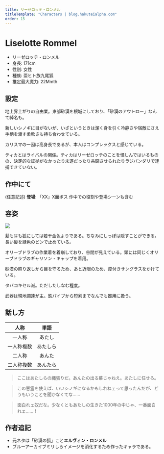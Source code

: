 ```yaml
---
title: リーゼロッテ・ロンメル
titleTemplate: "Characters | blog.hakuteialpha.com"
order: 15
---
```


# Liselotte Rommel

<div class="pt-4 flex gap-2 flex-col sm:flex-row items-start introduce">
<!--<img src="https://dir.hakuteialpha.com/g/chara/hd/" class="rounded-md bg-white dark:bg-neutral-700 sm:max-w-64">-->
<div class="">

- リーゼロッテ・ロンメル
- 身長: 171cm
- 性別: 女性
- 種族: 亜ヒト族九尾狐
- 推定最大魔力: 22Mmth

</div></div>

## 設定

地上界上がりの自由業。東部砂漠を根城にしており、「砂漠のアウトロー」なんて綽名も。

新しいシノギに目がないが、いざというときは潔く身を引く冷静さや宿敵にさえ手柄を渡す柔軟さも持ち合わせている。

カリスマの一因は高身長であるが、本人はコンプレックスと感じている。

ティカとはライバルの関係。ティカはリーゼロッテのことを怪しんではいるものの、決定的な証拠がなかったり未遂だったり共闘させられたりラジバンダリで逮捕できていない。

## 作中にて

(任意記述)
**登場**: 「XX」X面ボス
作中での役割や登場シーンも含む

## 容姿

<div class="pt-4 flex gap-2 flex-col-reverse sm:flex-row items-start introduce">
<img src="https://dir.hakuteialpha.com/g/chara/charat/org_20241024_030051.png" class="rounded-xl bg-white dark:bg-neutral-700 sm:max-w-64">
<div>

髪も耳も狐にしては若干金色よりである。ちなみにしっぽは隠すことができる。長い髪を緑色のピンで止めている。

オリーブドラブの作業着を着崩しており、谷間が見えている。頭には同じくオリーブドラブのギャリソン・キャップを着用。

砂漠の照り返しから目を守るため、あと近眼のため、度付きサングラスをかけている。

タバコキセル派。ただしたしなむ程度。

武器は現地調達が主。鉄パイプから短剣までなんでも器用に扱う。
  
</div></div>

## 話し方

| 人称 | 単語 |
| :-: | :-: |
| 一人称 | あたし |
| 一人称複数 | あたしら |
| 二人称 | あんた |
| 二人称複数 | あんたら |

> ここはあたしらの縄張りだ。あんたの出る幕じゃねえ。あたしに任せろ。

> この悪霊を使えば、いいシノギになるかもしれねェって思ったんだが、どうもいうことを聞かなくてな……

> 面白れェ奴だな。少なくともあたしの生きた1000年の中じゃ、一番面白れェ……！

## 作者追記

- 元ネタは「砂漠の狐」こと**エルヴィン・ロンメル**
- ブルーアーカイブミリしらイメージを消化するため作ったキャラである。